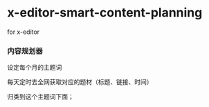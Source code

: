 # x-editor-smart-content-planning
for x-editor

### 内容规划器

设定每个月的主题词

每天定时去全网获取对应的题材（标题、链接、时间）

归类到这个主题词下面；

